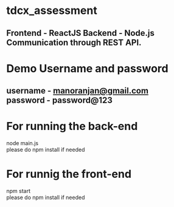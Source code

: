 # tdcx_assessment
Frontend - ReactJS
Backend - Node.js
Communication through REST API.
----------------------------------------
# Demo Username and password
username - manoranjan@gmail.com<br>
password - password@123
---------------------------------------
# For running the back-end
node main.js<br>
please do npm install if needed
# For runnig the front-end
npm start<br>
please do npm install if needed
